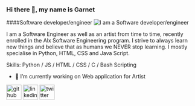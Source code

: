 ### Hi there 👋, my name is Garnet
####Software developer/engineer
![I am a Software developer/engineer](https://arturssmirnovs.github.io/github-profile-readme-generator/images/banner.png)

I am a Software Engineer as well as an artist from time to time, recently enrolled in the Alx Software Engineering program. I strive to always learn new things and believe that as humans we NEVER stop learning. I mostly specialise in Python, HTML, CSS and Java Script.

Skills: Python / JS / HTML / CSS / C / Bash Scripting

- 🔭 I’m currently working on Web application for Artist 


[<img src='https://cdn.jsdelivr.net/npm/simple-icons@3.0.1/icons/github.svg' alt='github' height='40'>](https://github.com/CallmeJimmy18)  [<img src='https://cdn.jsdelivr.net/npm/simple-icons@3.0.1/icons/linkedin.svg' alt='linkedin' height='40'>](https://www.linkedin.com/in/garnetmatola/)  [<img src='https://cdn.jsdelivr.net/npm/simple-icons@3.0.1/icons/twitter.svg' alt='twitter' height='40'>](https://twitter.com/GarnetMatola)  

